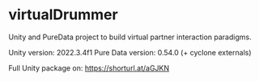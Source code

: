# virtualDrummer
Unity and PureData project to build virtual partner interaction paradigms.

Unity version: 2022.3.4f1
Pure Data version: 0.54.0 (+ cyclone externals)

Full Unity package on: https://shorturl.at/aGJKN
